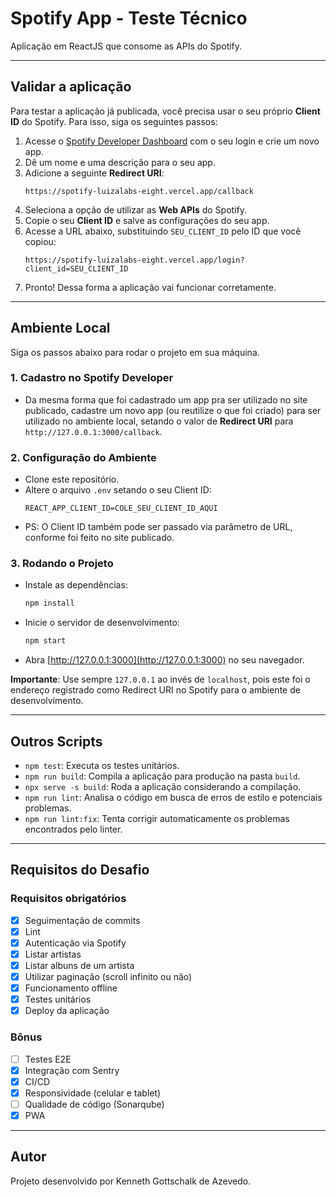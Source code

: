 # Spotify App - Teste Técnico

Aplicação em ReactJS que consome as APIs do Spotify.

---

## Validar a aplicação

Para testar a aplicação já publicada, você precisa usar o seu próprio **Client ID** do Spotify. Para isso, siga os seguintes passos:

1.  Acesse o [Spotify Developer Dashboard](https://developer.spotify.com/dashboard) com o seu login e crie um novo app.
2.  Dê um nome e uma descrição para o seu app.
3.  Adicione a seguinte **Redirect URI**:
    ```
    https://spotify-luizalabs-eight.vercel.app/callback
    ```
4.  Seleciona a opção de utilizar as **Web APIs** do Spotify.
5.  Copie o seu **Client ID** e salve as configurações do seu app.
6.  Acesse a URL abaixo, substituindo `SEU_CLIENT_ID` pelo ID que você copiou:
    ```
    https://spotify-luizalabs-eight.vercel.app/login?client_id=SEU_CLIENT_ID
    ```
7. Pronto! Dessa forma a aplicação vai funcionar corretamente.

---

## Ambiente Local

Siga os passos abaixo para rodar o projeto em sua máquina.

### 1. Cadastro no Spotify Developer

* Da mesma forma que foi cadastrado um app pra ser utilizado no site publicado, cadastre um novo app (ou reutilize o que foi criado) para ser utilizado no ambiente local, setando o valor de **Redirect URI** para `http://127.0.0.1:3000/callback`.

### 2. Configuração do Ambiente

* Clone este repositório.
* Altere o arquivo `.env` setando o seu Client ID:
    ```
    REACT_APP_CLIENT_ID=COLE_SEU_CLIENT_ID_AQUI
    ```
* PS: O Client ID também pode ser passado via parâmetro de URL, conforme foi feito no site publicado.

### 3. Rodando o Projeto

* Instale as dependências:
    ```sh
    npm install
    ```
* Inicie o servidor de desenvolvimento:
    ```sh
    npm start
    ```
* Abra [http://127.0.0.1:3000](http://127.0.0.1:3000) no seu navegador.

**Importante**: Use sempre `127.0.0.1` ao invés de `localhost`, pois este foi o endereço registrado como Redirect URI no Spotify para o ambiente de desenvolvimento.

---

## Outros Scripts

* `npm test`: Executa os testes unitários.
* `npm run build`: Compila a aplicação para produção na pasta `build`.
* `npx serve -s build`: Roda a aplicação considerando a compilação.
* `npm run lint`: Analisa o código em busca de erros de estilo e potenciais problemas.
* `npm run lint:fix`: Tenta corrigir automaticamente os problemas encontrados pelo linter.

---

## Requisitos do Desafio

### Requisitos obrigatórios

- [X] Seguimentação de commits
- [X] Lint
- [X] Autenticação via Spotify
- [X] Listar artistas
- [X] Listar albuns de um artista
- [X] Utilizar paginação (scroll infinito ou não)
- [X] Funcionamento offline
- [X] Testes unitários
- [X] Deploy da aplicação

### Bônus

- [ ] Testes E2E
- [X] Integração com Sentry
- [X] CI/CD
- [X] Responsividade (celular e tablet)
- [ ] Qualidade de código (Sonarqube)
- [X] PWA

---

## Autor

Projeto desenvolvido por Kenneth Gottschalk de Azevedo.
